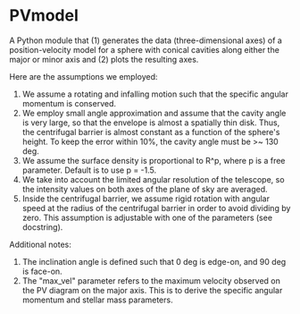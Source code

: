 # PVmodel
A Python module that (1) generates the data (three-dimensional axes) of a position-velocity model for a sphere with conical cavities along either the major or minor axis and (2) plots the resulting axes. 

Here are the assumptions we employed:

1. We assume a rotating and infalling motion such that the specific angular momentum is conserved. 
2. We employ small angle approximation and assume that the cavity angle is very large, so that the envelope is almost a spatially thin disk. Thus, the centrifugal barrier is almost constant as a function of the sphere's height. To keep the error within 10%, the cavity angle must be >~ 130 deg.
3. We assume the surface density is proportional to R^p, where p is a free parameter. Default is to use p = -1.5.
4. We take into account the limited angular resolution of the telescope, so the intensity values on both axes of the plane of sky are averaged. 
5. Inside the centrifugal barrier, we assume rigid rotation with angular speed at the radius of the centrifugal barrier in order to avoid dividing by zero. This assumption is adjustable with one of the parameters (see docstring).

Additional notes:
1. The inclination angle is defined such that 0 deg is edge-on, and 90 deg is face-on.
2. The "max_vel" parameter refers to the maximum velocity observed on the PV diagram on the major axis. This is to derive the specific angular momentum and stellar mass parameters.
